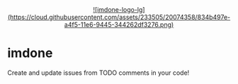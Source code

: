 <div align="center">
<a href="https://imdone.io">![imdone-logo-lg](https://cloud.githubusercontent.com/assets/233505/20074358/834b497e-a4f5-11e6-9445-344262df3276.png)</a>
</div>

# imdone
Create and update issues from TODO comments in your code!


